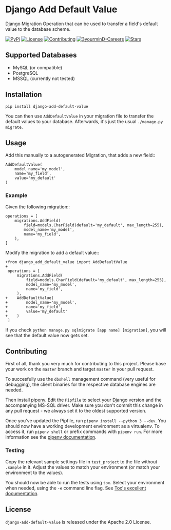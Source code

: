 Django Add Default Value
========================

Django Migration Operation that can be used to transfer a field's default value
to the database scheme.

[![PyPi](https://img.shields.io/pypi/v/django-add-default-value.svg?branch=master)](https://pypi.python.org/pypi/django-add-default-value/)
[![License](https://img.shields.io/github/license/3yourmind/django-add-default-value.svg)](./LICENSE)
[![Contributing](https://img.shields.io/badge/PR-welcome-green.svg)](https://github.com/3YOURMIND/django-add-default-value/pulls)
[![3yourminD-Careers](https://img.shields.io/badge/3YOURMIND-Hiring-brightgreen.svg)](https://www.3yourmind.com/career)
[![Stars](https://img.shields.io/github/stars/3YOURMIND/django-add-default-value.svg?style=social&label=Stars)](https://github.com/3YOURMIND/django-add-default-value/stargazers)


Supported Databases
------------

* MySQL (or compatible)
* PostgreSQL
* MSSQL (currently not tested)

Installation
------------
`pip install django-add-default-value`

You can then use ``AddDefaultValue`` in your migration file to transfer the default
values to your database. Afterwards, it's just the usual ``./manage.py migrate``.

Usage
-----

Add this manually to a autogenerated Migration, that adds a new field::

    AddDefaultValue(
        model_name='my_model',
        name='my_field',
        value='my_default'
    )


### Example

Given the following migration::

    operations = [
        migrations.AddField(
            field=models.CharField(default='my_default', max_length=255),
            model_name='my_model',
            name='my_field',
        ),
    ]

Modify the migration to add a default value::


    +from django_add_default_value import AddDefaultValue
    +
     operations = [
         migrations.AddField(
             field=models.CharField(default='my_default', max_length=255),
             model_name='my_model',
             name='my_field',
         ),
    +    AddDefaultValue(
    +        model_name='my_model',
    +        name='my_field',
    +        value='my_default'
    +    )
     ]

If you check ``python manage.py sqlmigrate [app name] [migration]``,
you will see that the default value now gets set.

Contributing
------------

First of all, thank you very much for contributing to this project. Please base
your work on the ``master`` branch and target ``master`` in your pull request.

To succesfully use the `dbshell` management command (very useful for debugging),
the client binaries for the respective database engines are needed.

Then install [pipenv](https://pipenv.readthedocs.io/en/latest/install/#installing-pipenv).
Edit the `Pipfile` to select your Django version and the accompanying MS-SQL
driver. Make sure you don't commit this change in any pull request - we always
set it to the oldest supported version.

Once you've updated the Pipfile, run `pipenv install --python 3 --dev`. You
should now have a working development environment as a virtualenv. To access it,
run `pipenv shell` or prefix commands with `pipenv run`. For more information
see the [pipenv documentation](https://pipenv.readthedocs.io/en/latest/basics/).

### Testing
Copy the relevant sample settings file in `test_project` to the file without
 `.sample` in it. Adjust the values to match your environment (or match your
environment to the values).

You should now be able to run the tests using `tox`. Select your environment
when needed, using the `-e` command line flag. See
[Tox's excellent documentation](https://tox.readthedocs.io/en/latest/).


License
-------

``django-add-default-value`` is released under the Apache 2.0 License.


